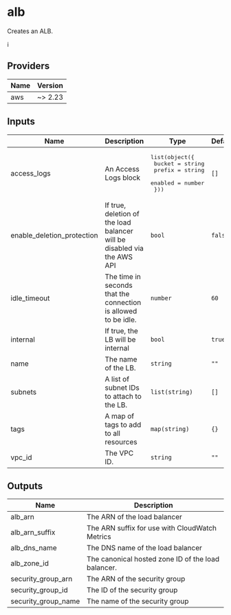 # alb
Creates an ALB.

i<!-- BEGINNING OF PRE-COMMIT-TERRAFORM DOCS HOOK -->
## Providers

| Name | Version |
|------|---------|
| aws | ~> 2.23 |

## Inputs

| Name | Description | Type | Default | Required |
|------|-------------|------|---------|:-----:|
| access\_logs | An Access Logs block | <pre>list(object({<br>    bucket  = string<br>    prefix  = string<br>    enabled = number<br>  }))</pre> | `[]` | no |
| enable\_deletion\_protection | If true, deletion of the load balancer will be disabled via the AWS API | `bool` | `false` | no |
| idle\_timeout | The time in seconds that the connection is allowed to be idle. | `number` | `60` | no |
| internal | If true, the LB will be internal | `bool` | `true` | no |
| name | The name of the LB. | `string` | `""` | no |
| subnets | A list of subnet IDs to attach to the LB. | `list(string)` | `[]` | no |
| tags | A map of tags to add to all resources | `map(string)` | `{}` | no |
| vpc\_id | The VPC ID. | `string` | `""` | no |

## Outputs

| Name | Description |
|------|-------------|
| alb\_arn | The ARN of the load balancer |
| alb\_arn\_suffix | The ARN suffix for use with CloudWatch Metrics |
| alb\_dns\_name | The DNS name of the load balancer |
| alb\_zone\_id | The canonical hosted zone ID of the load balancer. |
| security\_group\_arn | The ARN of the security group |
| security\_group\_id | The ID of the security group |
| security\_group\_name | The name of the security group |

<!-- END OF PRE-COMMIT-TERRAFORM DOCS HOOK -->
